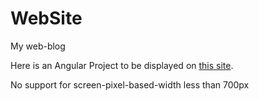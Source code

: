 # WebSite
My web-blog

Here is an Angular Project to be displayed on [this site](https://gmastergreatee.github.io/WebSite/).

No support for screen-pixel-based-width less than 700px